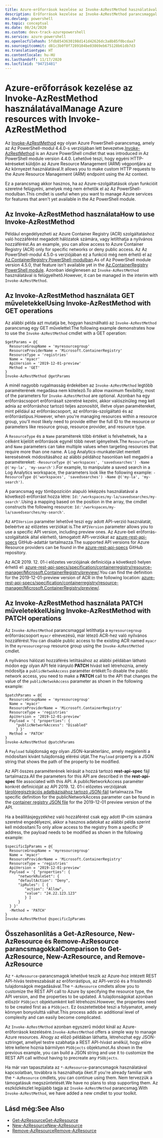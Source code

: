 ```yaml
---
title: Azure-erőforrások kezelése az Invoke-AzRestMethod használatával
description: Erőforrások kezelése az Invoke-AzRestMethod parancsmaggal az Azure PowerShellben.
ms.devlang: powershell
ms.topic: conceptual
ms.date: 08/24/2020
ms.custom: devx-track-azurepowershell
ms.service: azure-powershell
ms.openlocfilehash: 5fdb8543630198d141d42626dc3a8b85f0bcdaa7
ms.sourcegitcommit: d81c3b0f0f7289104be03869eb675128b61db7d3
ms.translationtype: HT
ms.contentlocale: hu-HU
ms.lasthandoff: 11/17/2020
ms.locfileid: "94715481"
---
```

# <a name="manage-azure-resources-with-invoke-azrestmethod"></a><span data-ttu-id="da87c-103">Azure-erőforrások kezelése az Invoke-AzRestMethod használatával</span><span class="sxs-lookup"><span data-stu-id="da87c-103">Manage Azure resources with Invoke-AzRestMethod</span></span>

<span data-ttu-id="da87c-104">Az [Invoke-AzRestMethod](/powershell/module/az.accounts/invoke-azrestmethod) egy olyan Azure PowerShell-parancsmag, amely az Az PowerShell-modul 4.4.0-s verziójában lett bevezetve.</span><span class="sxs-lookup"><span data-stu-id="da87c-104">[Invoke-AzRestMethod](/powershell/module/az.accounts/invoke-azrestmethod) is an Azure PowerShell cmdlet that was introduced in Az PowerShell module version 4.4.0.</span></span> <span data-ttu-id="da87c-105">Lehetővé teszi, hogy egyéni HTTP-kéréseket küldjön az Azure Resource Management (ARM) végpontjára az Az környezet használatával.</span><span class="sxs-lookup"><span data-stu-id="da87c-105">It allows you to make custom HTTP requests to the Azure Resource Management (ARM) endpoint using the Az context.</span></span>

<span data-ttu-id="da87c-106">Ez a parancsmag akkor hasznos, ha az Azure-szolgáltatások olyan funkcióit szeretné felügyelni, amelyek még nem érhetők el az Az PowerShell-modulban.</span><span class="sxs-lookup"><span data-stu-id="da87c-106">This cmdlet is useful when you want to manage Azure services for features that aren't yet available in the Az PowerShell module.</span></span>

## <a name="how-to-use-invoke-azrestmethod"></a><span data-ttu-id="da87c-107">Az Invoke-AzRestMethod használata</span><span class="sxs-lookup"><span data-stu-id="da87c-107">How to use Invoke-AzRestMethod</span></span>

<span data-ttu-id="da87c-108">Például engedélyezheti az Azure Container Registry (ACR) szolgáltatáshoz való hozzáférést megadott hálózatok számára, vagy letilthatja a nyilvános hozzáférést.</span><span class="sxs-lookup"><span data-stu-id="da87c-108">As an example, you can allow access to Azure Container Registry (ACR) only for specific networks or deny public access.</span></span> <span data-ttu-id="da87c-109">Az Az PowerShell-modul 4.5.0-s verziójában ez a funkció még nem érhető el az [Az.ContainerRegistry PowerShell-modulban](/powershell/module/Az.ContainerRegistry/).</span><span class="sxs-lookup"><span data-stu-id="da87c-109">As of Az PowerShell module version 4.5.0, that feature isn't available yet in the [Az.ContainerRegistry PowerShell module](/powershell/module/Az.ContainerRegistry/).</span></span> <span data-ttu-id="da87c-110">Azonban ideiglenesen az `Invoke-AzRestMethod` használatával is felügyelhető.</span><span class="sxs-lookup"><span data-stu-id="da87c-110">However, it can be managed in the interim with `Invoke-AzRestMethod`.</span></span>

## <a name="using-invoke-azrestmethod-with-get-operations"></a><span data-ttu-id="da87c-111">Az Invoke-AzRestMethod használata GET műveletekkel</span><span class="sxs-lookup"><span data-stu-id="da87c-111">Using Invoke-AzRestMethod with GET operations</span></span>

<span data-ttu-id="da87c-112">Az alábbi példa azt mutatja be, hogyan használható az `Invoke-AzRestMethod` parancsmag egy GET művelettel:</span><span class="sxs-lookup"><span data-stu-id="da87c-112">The following example demonstrates how to use the `Invoke-AzRestMethod` cmdlet with a GET operation:</span></span>

```azurepowershell-interactive
$getParams = @{
  ResourceGroupName = 'myresourcegroup'
  ResourceProviderName = 'Microsoft.ContainerRegistry'
  ResourceType = 'registries'
  Name = 'myacr'
  ApiVersion = '2019-12-01-preview'
  Method = 'GET'
}
Invoke-AzRestMethod @getParams
```

<span data-ttu-id="da87c-113">A minél nagyobb rugalmasság érdekében az `Invoke-AzRestMethod` legtöbb paraméterének megadása nem kötelező.</span><span class="sxs-lookup"><span data-stu-id="da87c-113">To allow maximum flexibility, most of the parameters for `Invoke-AzRestMethod` are optional.</span></span>
<span data-ttu-id="da87c-114">Azonban ha egy erőforráscsoport erőforrásait szeretné kezelni, akkor valószínűleg meg kell adnia az erőforráshoz tartozó teljes azonosítót, illetve olyan paramétereket, mint például az erőforráscsoport, az erőforrás-szolgáltató és az erőforrástípus.</span><span class="sxs-lookup"><span data-stu-id="da87c-114">However, when you're managing resources within a resource group, you'll most likely need to provide either the full ID to the resource or parameters like resource group, resource provider, and resource type.</span></span>

<span data-ttu-id="da87c-115">A `ResourceType` és a `Name` paraméterek több értéket is felvehetnek, ha a célként kijelölt erőforrások egynél több nevet igényelnek.</span><span class="sxs-lookup"><span data-stu-id="da87c-115">The `ResourceType` and `Name` parameters can take multiple values when targeting resources that require more than one name.</span></span> <span data-ttu-id="da87c-116">A Log Analytics-munkaterület mentett keresésének módosításához az alábbi példához hasonlóan kell megadni a paramétereket: `-ResourceType @('workspaces', 'savedsearches') -Name @('my-la', 'my-search')`.</span><span class="sxs-lookup"><span data-stu-id="da87c-116">For example, to manipulate a saved search in a Log Analytics workspace, the parameters look like the following example: `-ResourceType @('workspaces', 'savedsearches') -Name @('my-la', 'my-search')`.</span></span>

<span data-ttu-id="da87c-117">A parancsmag egy tömbpozíción alapuló leképzés használatával a következő erőforrást hozza létre: `Id:'/workspaces/my-la/savedsearches/my-search'`.</span><span class="sxs-lookup"><span data-stu-id="da87c-117">Using a mapping based on the position in the array, the cmdlet constructs the following resource: `Id:'/workspaces/my-la/savedsearches/my-search'`.</span></span>

<span data-ttu-id="da87c-118">Az `APIVersion` paraméter lehetővé teszi egy adott API-verzió használatát, beleértve az előzetes verziókat is.</span><span class="sxs-lookup"><span data-stu-id="da87c-118">The `APIVersion` parameter allows you to use a specific API version, including preview ones.</span></span> <span data-ttu-id="da87c-119">Az Azure-beli erőforrás-szolgáltatók által elérhető, támogatott API-verziókat az [azure-rest-api-specs](https://github.com/Azure/azure-rest-api-specs) GitHub-adattár tartalmazza.</span><span class="sxs-lookup"><span data-stu-id="da87c-119">The supported API versions for Azure Resource providers can be found in the [azure-rest-api-specs](https://github.com/Azure/azure-rest-api-specs) GitHub repository.</span></span>

<span data-ttu-id="da87c-120">Az ACR 2019. 12. 01-i előzetes verziójának definíciója a következő helyen érhető el: [azure-rest-api-specs/specification/containerregistry/resource-manager/Microsoft.ContainerRegistry/preview/](https://github.com/Azure/azure-rest-api-specs/tree/master/specification/containerregistry/resource-manager/Microsoft.ContainerRegistry/preview).</span><span class="sxs-lookup"><span data-stu-id="da87c-120">You can find the definition for the 2019-12-01-preview version of ACR in the following location: [azure-rest-api-specs/specification/containerregistry/resource-manager/Microsoft.ContainerRegistry/preview/](https://github.com/Azure/azure-rest-api-specs/tree/master/specification/containerregistry/resource-manager/Microsoft.ContainerRegistry/preview).</span></span>

## <a name="using-invoke-azrestmethod-with-patch-operations"></a><span data-ttu-id="da87c-121">Az Invoke-AzRestMethod használata PATCH műveletekkel</span><span class="sxs-lookup"><span data-stu-id="da87c-121">Using Invoke-AzRestMethod with PATCH operations</span></span>

<span data-ttu-id="da87c-122">Az `Invoke-AzRestMethod` parancsmaggal letilthatja a `myresourcegroup` erőforráscsoport `myacr` elnevezésű, már létező ACR-hez való nyilvános hozzáférést.</span><span class="sxs-lookup"><span data-stu-id="da87c-122">You can disable public access to the existing ACR named `myacr` in the `myresourcegroup` resource group using the `Invoke-AzRestMethod` cmdlet.</span></span>

<span data-ttu-id="da87c-123">A nyilvános hálózati hozzáférés letiltásához az alábbi példában látható módon egy olyan API felé irányuló **PATCH** hívást kell létrehoznia, amely módosítja a `publicNetwokAccess` paraméter értékét:</span><span class="sxs-lookup"><span data-stu-id="da87c-123">To disable the public network access, you need to make a **PATCH** call to the API that changes the value of the `publicNetwokAccess` parameter as shown in the following example:</span></span>

```azurepowershell-interactive
$patchParams = @{
  ResourceGroupName = 'myresourcegroup'
  Name = 'myacr'
  ResourceProviderName = 'Microsoft.ContainerRegistry'
  ResourceType = 'registries'
  ApiVersion = '2019-12-01-preview'
  Payload = '{ "properties": {
     "publicNetworkAccess": "Disabled"
     } }'
  Method = 'PATCH'
}
Invoke-AzRestMethod @patchParams
```

<span data-ttu-id="da87c-124">A `Payload` tulajdonság egy olyan JSON-karakterlánc, amely megjeleníti a módosítani kívánt tulajdonság elérési útját.</span><span class="sxs-lookup"><span data-stu-id="da87c-124">The `Payload` property is a JSON string that shows the path of the property to be modified.</span></span>

<span data-ttu-id="da87c-125">Az API összes paraméterének leírását a hozzá tartozó **rest-api-spec** fájl tartalmazza.</span><span class="sxs-lookup"><span data-stu-id="da87c-125">All the parameters for this API are described in the **rest-api-spec** file associated with this API.</span></span>
<span data-ttu-id="da87c-126">A publicNetworkAccess paraméter konkrét definícióját az API 2019. 12. 01-i előzetes verziójának [tárolóregisztrációs adatbázisához tartozó JSON-fájl](https://github.com/Azure/azure-rest-api-specs/blob/2a9da9a79d0a7b74089567ec4f0289f3e0f31bec/specification/containerregistry/resource-manager/Microsoft.ContainerRegistry/preview/2019-12-01-preview/containerregistry.json) tartalmazza.</span><span class="sxs-lookup"><span data-stu-id="da87c-126">The specific definition for the publicNetworkAccess parameter can be found in the [container registry JSON file](https://github.com/Azure/azure-rest-api-specs/blob/2a9da9a79d0a7b74089567ec4f0289f3e0f31bec/specification/containerregistry/resource-manager/Microsoft.ContainerRegistry/preview/2019-12-01-preview/containerregistry.json) for the 2019-12-01 preview version of the API.</span></span>

<span data-ttu-id="da87c-127">Ha a beállításjegyzékhez való hozzáférést csak egy adott IP-cím számára szeretné engedélyezni, akkor a hasznos adatokat az alábbi példa szerint kell módosítani:</span><span class="sxs-lookup"><span data-stu-id="da87c-127">To only allow access to the registry from a specific IP address, the payload needs to be modified as shown in the following example:</span></span>

```azurepowershell-interactive
$specificIpParams = @{
  ResourceGroupName = 'myresourcegroup'
  Name = 'myacr'
  ResourceProviderName = 'Microsoft.ContainerRegistry'
  ResourceType = 'registries'
  ApiVersion = '2019-12-01-preview'
  Payload = '{ "properties": {
      "networkRuleSet": {
      "defaultAction": "Deny",
      "ipRules": [ {
         "action": "Allow",
         "value": "24.22.123.123"
         } ]
      }
  } }'
  -Method = 'PATCH'
}
Invoke-AzRestMethod @specificIpParams
```

## <a name="comparison-to-get-azresource-new-azresource-and-remove-azresource"></a><span data-ttu-id="da87c-128">Összehasonlítás a Get-AzResource, New-AzResource és Remove-AzResource parancsmagokkal</span><span class="sxs-lookup"><span data-stu-id="da87c-128">Comparison to Get-AzResource, New-AzResource, and Remove-AzResource</span></span>

<span data-ttu-id="da87c-129">Az `*-AzResource`-parancsmagok lehetővé teszik az Azure-hoz intézett REST API-hívás testreszabását az erőforrástípus, az API-verzió és a frissítendő tulajdonságok megadásával.</span><span class="sxs-lookup"><span data-stu-id="da87c-129">The `*-AzResource` cmdlets allow you to customize the REST API call to Azure by specifying the resource type, the API version, and the properties to be updated.</span></span> <span data-ttu-id="da87c-130">A tulajdonságokat azonban először `PSObject` objektumként kell létrehozni.</span><span class="sxs-lookup"><span data-stu-id="da87c-130">However, the properties need to be created first as a `PSObject`.</span></span> <span data-ttu-id="da87c-131">Ez összetettebbé teszi a folyamatot, amely könnyen bonyolulttá válhat.</span><span class="sxs-lookup"><span data-stu-id="da87c-131">This process adds an additional level of complexity and can easily become complicated.</span></span>

<span data-ttu-id="da87c-132">Az `Invoke-AzRestMethod` azonban egyszerű módot kínál az Azure-erőforrások kezelésére.</span><span class="sxs-lookup"><span data-stu-id="da87c-132">`Invoke-AzRestMethod` offers a simple way to manage Azure resources.</span></span> <span data-ttu-id="da87c-133">Ahogy az előző példában láthatta, létrehozhat egy JSON-sztringet, amellyel testre szabhatja a REST API-hívást anélkül, hogy előre létre kellene hoznia bármilyen `PSObjects` objektumot.</span><span class="sxs-lookup"><span data-stu-id="da87c-133">As shown in the previous example, you can build a JSON string and use it to customize the REST API call without having to precreate any `PSObjects`.</span></span>

<span data-ttu-id="da87c-134">Ha már van tapasztalata az `*-AzResource`-parancsmagok használatával kapcsolatban, továbbra is használhatja őket.</span><span class="sxs-lookup"><span data-stu-id="da87c-134">If you're already familiar with the `*-AzResource` cmdlets, you can continue using them.</span></span> <span data-ttu-id="da87c-135">Nem tervezzük a támogatásuk megszüntetését.</span><span class="sxs-lookup"><span data-stu-id="da87c-135">We have no plans to stop supporting them.</span></span> <span data-ttu-id="da87c-136">Az eszközkészlet legújabb tagja az `Invoke-AzRestMethod` parancsmag.</span><span class="sxs-lookup"><span data-stu-id="da87c-136">With `Invoke-AzRestMethod`, we have added a new cmdlet to your toolkit.</span></span>

## <a name="see-also"></a><span data-ttu-id="da87c-137">Lásd még:</span><span class="sxs-lookup"><span data-stu-id="da87c-137">See Also</span></span>

* [<span data-ttu-id="da87c-138">Get-AzResource</span><span class="sxs-lookup"><span data-stu-id="da87c-138">Get-AzResource</span></span>](/powershell/module/az.resources/get-azresource)
* [<span data-ttu-id="da87c-139">New-AzResource</span><span class="sxs-lookup"><span data-stu-id="da87c-139">New-AzResource</span></span>](/powershell/module/az.resources/new-azresource)
* [<span data-ttu-id="da87c-140">Remove-AzResource</span><span class="sxs-lookup"><span data-stu-id="da87c-140">Remove-AzResource</span></span>](/powershell/module/az.resources/remove-azresource)
